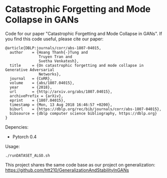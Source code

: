 # Catastrophic Forgetting and Mode Collapse in GANs

Code for our paper "Catastrophic Forgetting and Mode Collapse in GANs". If you find this code useful, please cite our paper:
```text
@article{DBLP:journals/corr/abs-1807-04015,
  author    = {Hoang Thanh{-}Tung and
               Truyen Tran and
               Svetha Venkatesh},
  title     = {On catastrophic forgetting and mode collapse in Generative Adversarial
               Networks},
  journal   = {CoRR},
  volume    = {abs/1807.04015},
  year      = {2018},
  url       = {http://arxiv.org/abs/1807.04015},
  archivePrefix = {arXiv},
  eprint    = {1807.04015},
  timestamp = {Mon, 13 Aug 2018 16:46:57 +0200},
  biburl    = {https://dblp.org/rec/bib/journals/corr/abs-1807-04015},
  bibsource = {dblp computer science bibliography, https://dblp.org}
}
```

Depencies:
- Pytorch 0.4

Usage:
```
./runDATASET_ALGO.sh
```
This project shares the same code base as our project on generalization:
https://github.com/htt210/GeneralizationAndStabilityInGANs
